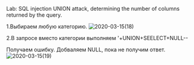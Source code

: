 Lab: SQL injection UNION attack, determining the number of columns returned by the query.

1.Выбираем любую категорию.
![2020-03-15(18)](https://github.com/AnnaKlimina/SQL/blob/master/screens/2020-03-15%20(19).png)

2.В запросе вместо категории выполняем '+UNION+SEELECT+NULL--

Получаем ошибку. Добваляем NULL, пока не получим ответ.
![2020-03-15(19)](https://github.com/AnnaKlimina/SQL/blob/master/SQL/screens/2020-03-15%20(19).png)
